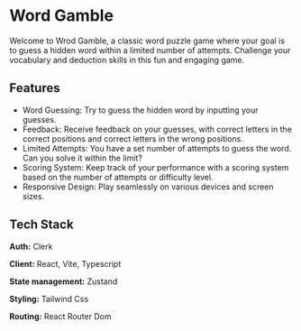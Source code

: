 # Word Gamble

Welcome to Wrod Gamble, a classic word puzzle game where your goal is to guess a hidden word within a limited number of attempts. Challenge your vocabulary and deduction skills in this fun and engaging game.

## Features

- Word Guessing: Try to guess the hidden word by inputting your guesses.
- Feedback: Receive feedback on your guesses, with correct letters in the correct positions and correct letters in the wrong positions.
- Limited Attempts: You have a set number of attempts to guess the word. Can you solve it within the limit?
- Scoring System: Keep track of your performance with a scoring system based on the number of attempts or difficulty level.
- Responsive Design: Play seamlessly on various devices and screen sizes.

## Tech Stack

**Auth:** Clerk

**Client:** React, Vite, Typescript

**State management:** Zustand

**Styling:** Tailwind Css

**Routing:** React Router Dom
